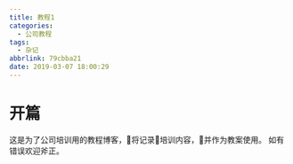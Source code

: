 ```yaml
---
title: 教程1
categories:
  - 公司教程
tags:
  - 杂记
abbrlink: 79cbba21
date: 2019-03-07 18:00:29
---
```


# 开篇
这是为了公司培训用的教程博客，将记录培训内容，并作为教案使用。
如有错误欢迎斧正。
